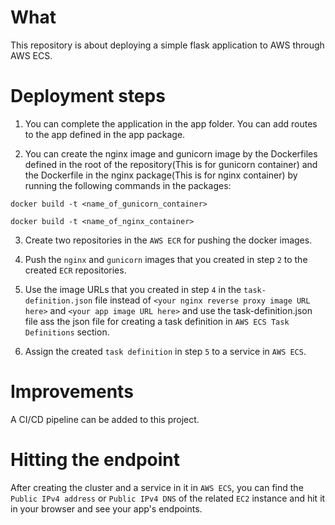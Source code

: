 # What

This repository is about deploying a simple flask application to AWS through 
AWS ECS.

# Deployment steps

1. You can complete the application in the app folder. You can add routes to the 
app defined in the app package.

2. You can create the nginx image and gunicorn image by the Dockerfiles defined 
in the root of the repository(This is for gunicorn container) and the Dockerfile 
in the nginx package(This is for nginx container) by running the following commands 
in the packages:

```
docker build -t <name_of_gunicorn_container>
```

```
docker build -t <name_of_nginx_container>
```

3. Create two repositories in the `AWS ECR` for pushing the docker images.

4. Push the `nginx` and `gunicorn` images that you created in step `2` to the 
created `ECR` repositories.

5. Use the image URLs that you created in step `4` in the `task-definition.json` file 
instead of `<your nginx reverse proxy image URL here>` and `<your app image URL here>`
and use the task-definition.json file ass the json file for creating a task 
definition in `AWS ECS Task Definitions` section.

6. Assign the created `task definition` in step `5` to a service in `AWS ECS`.


# Improvements
A CI/CD pipeline can be added to this project.

# Hitting the endpoint
After creating the cluster and a service in it in `AWS ECS`, you can find the 
`Public IPv4 address` or `Public IPv4 DNS` of the related `EC2` instance and 
hit it in your browser and see your app's endpoints.
